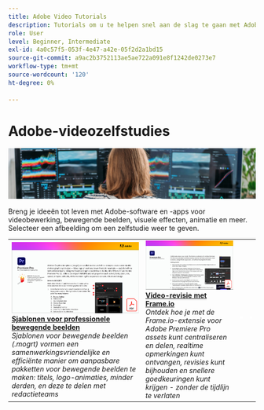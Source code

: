 ```yaml
---
title: Adobe Video Tutorials
description: Tutorials om u te helpen snel aan de slag te gaan met Adobe DVA-producten
role: User
level: Beginner, Intermediate
exl-id: 4a0c57f5-053f-4e47-a42e-05f2d2a1bd15
source-git-commit: a9ac2b3752113ae5ae722a091e8f1242de0273e7
workflow-type: tm+mt
source-wordcount: '120'
ht-degree: 0%

---
```


# Adobe-videozelfstudies

![Creative Cloud Hero-afbeelding](../assets/CCEbanner-DVA.png)

Breng je ideeën tot leven met Adobe-software en -apps voor videobewerking, bewegende beelden, visuele effecten, animatie en meer. Selecteer een afbeelding om een zelfstudie weer te geven.

<table>
<tr>
 <td>
   <a href="motion-graphics-templates.md">
      <img alt="Sjablonen voor professionele bewegende beelden" src="assets/MORGTs.png" />
   </a>
    <div>
   <a href="motion-graphics-templates.md"><strong>Sjablonen voor professionele bewegende beelden</strong></a>
    </div>
    <em>Sjablonen voor bewegende beelden (.mogrt) vormen een samenwerkingsvriendelijke en efficiënte manier om aanpasbare pakketten voor bewegende beelden te maken: titels, logo-animaties, minder derden, en deze te delen met redactieteams</em>
    <br>
  </td>
  <td>
   <a href="video-review-frame-io.md">
      <img alt="Video-revisie met Frame-io" src="assets/Videoreviewwithframe.png" />
   </a>
    <div>
   <a href="video-review-frame-io.md"><strong>Video-revisie met Frame.io</strong></a>
    </div>
    <em>Ontdek hoe je met de Frame.io-extensie voor Adobe Premiere Pro assets kunt centraliseren en delen, realtime opmerkingen kunt ontvangen, revisies kunt bijhouden en snellere goedkeuringen kunt krijgen - zonder de tijdlijn te verlaten</em>
    <br>
  </td>
  <td>
    <img alt="Spacer" src="../assets/acrobat_PDF_whitespacer_96.png" />
    <div>
    <br>
  </td>
  <td>
    <img alt="Spacer" src="../assets/acrobat_PDF_whitespacer_96.png" />
    <div>
    <br>
  </td>
</tr>
</table>
